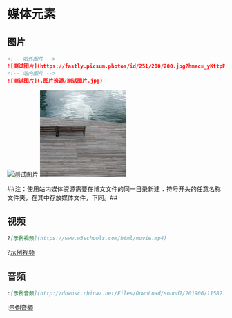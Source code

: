 # 媒体元素

## 图片

```markdown
<!-- 站外图片 -->
![测试图片](https://fastly.picsum.photos/id/251/200/200.jpg?hmac=_yKttpPQLBisFkKPMRolKUyfZ89QQpENncPdrg8a1J0)
<!-- 站内图片 -->
![测试图片](.图片资源/测试图片.jpg)
```
![测试图片](https://fastly.picsum.photos/id/251/200/200.jpg?hmac=_yKttpPQLBisFkKPMRolKUyfZ89QQpENncPdrg8a1J0)
![测试图片](.图片资源/测试图片.jpg)

##注：使用站内媒体资源需要在博文文件的同一目录新建 ``.`` 符号开头的任意名称文件夹，在其中存放媒体文件，下同。##

## 视频

```markdown
?[示例视频](https://www.w3schools.com/html/movie.mp4)
```
?[示例视频](https://www.w3schools.com/html/movie.mp4)

## 音频

```markdown
:[示例音频](http://downsc.chinaz.net/Files/DownLoad/sound1/201906/11582.mp3)
```
:[示例音频](http://downsc.chinaz.net/Files/DownLoad/sound1/201906/11582.mp3)
